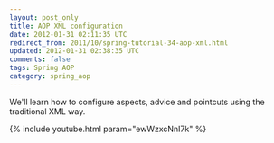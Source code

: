 ```yaml
---           
layout: post_only
title: AOP XML configuration
date: 2012-01-31 02:11:35 UTC
redirect_from: 2011/10/spring-tutorial-34-aop-xml.html
updated: 2012-01-31 02:38:35 UTC
comments: false
tags: Spring AOP
category: spring_aop
---
```


We'll learn how to configure aspects, advice and pointcuts using the traditional XML way.

{% include youtube.html param="ewWzxcNnI7k" %}